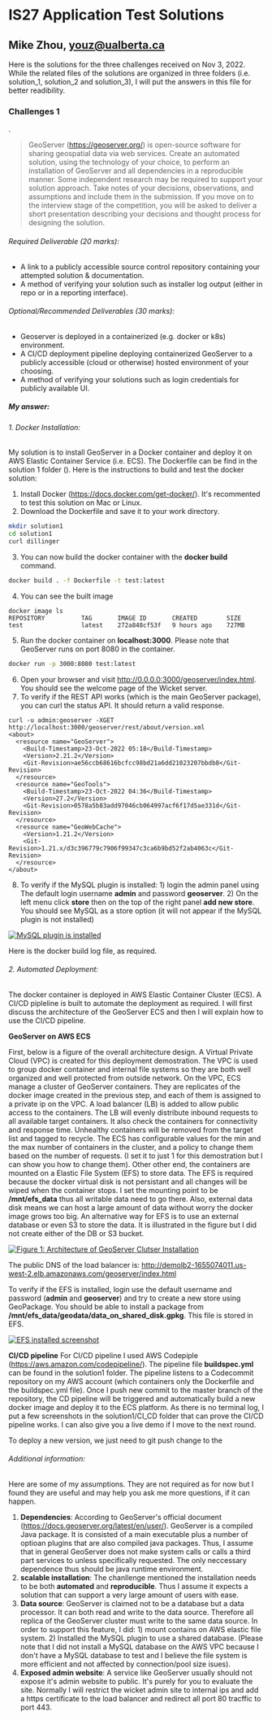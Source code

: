 # IS27 Application Test Solutions
## Mike Zhou, youz@ualberta.ca


Here is the solutions for the three challenges received on Nov 3, 2022. While the related files of the solutions are organized in three folders (i.e. solution_1, solution_2 and solution_3), I will put the answers in this file for better readibility.

### Challenges 1
.
> GeoServer (https://geoserver.org/) is open-source software for sharing geospatial data via web services. Create an automated solution, using the technology of your choice, to perform an installation of GeoServer and all dependencies in a reproducible manner.  Some independent research may be required to support your solution approach.
Take notes of your decisions, observations, and assumptions and include them in the submission. If you move on to the interview stage of the competition, you will be asked to deliver a short presentation describing your decisions and thought process for designing the solution.

###### Required Deliverable (20 marks):
- A link to a publicly accessible source control repository containing your attempted solution & documentation.
- A method of verifying your solution such as installer log output (either in repo or in a reporting interface).
###### Optional/Recommended Deliverables (30 marks):
- Geoserver is deployed in a containerized (e.g. docker or k8s) environment.
- A CI/CD deployment pipeline deploying containerized GeoServer to a publicly accessible (cloud or otherwise) hosted environment of your choosing.
- A method of verifying your solutions such as login credentials for publicly available UI.

##### My answer:

###### 1. Docker Installation:
My solution is to install GeoServer in a Docker container and deploy it on AWS Elastic Container Service (i.e. ECS). The Dockerfile can be find in the solution 1 folder (). Here is the instructions to build and test the docker solution:

1. Install Docker (https://docs.docker.com/get-docker/). It's recommented to test this solution on Mac or Linux.
2. Download the Dockerfile and save it to your work directory.
```sh
mkdir solution1
cd solution1
curl dillinger
```
3. You can now build the docker container with the **docker build** command.
```sh
docker build . -f Dockerfile -t test:latest
```
4. You can see the built image
```
docker image ls
REPOSITORY          TAG       IMAGE ID       CREATED        SIZE
test                latest    272a848cf53f   9 hours ago    727MB
```
5. Run the docker container on **localhost:3000**. Please note that GeoServer runs on port 8080 in the container.
```sh
docker run -p 3000:8080 test:latest
```
6. Open your browser and visit http://0.0.0.0:3000/geoserver/index.html. You should see the welcome page of the Wicket server.
7. To verify if the REST API works (which is the main GeoServer package), you can curl the status API. It should return a valid response.
```
curl -u admin:geoserver -XGET http://localhost:3000/geoserver/rest/about/version.xml
<about>
  <resource name="GeoServer">
    <Build-Timestamp>23-Oct-2022 05:18</Build-Timestamp>
    <Version>2.21.2</Version>
    <Git-Revision>ae56ccb68616bcfcc98bd21a6dd21023207bbdb8</Git-Revision>
  </resource>
  <resource name="GeoTools">
    <Build-Timestamp>23-Oct-2022 04:36</Build-Timestamp>
    <Version>27.2</Version>
    <Git-Revision>0578a5b83add97046cb064997acf6f17d5ae331d</Git-Revision>
  </resource>
  <resource name="GeoWebCache">
    <Version>1.21.2</Version>
    <Git-Revision>1.21.x/d3c396779c7906f99347c3ca6b9bd52f2ab4063c</Git-Revision>
  </resource>
</about>
```
8. To verify if the MySQL plugin is installed: 1) login the admin panel using The default login username **admin** and password **geoserver**. 2) On the left menu click **store** then on the top of the right panel **add new store**. You should see MySQL as a store option (it will not appear if the MySQL plugin is not installed)

[![MySQL plugin is installed](https://geoserver-demo.s3.us-west-2.amazonaws.com/mysql-installed.png)](https://geoserver-demo.s3.us-west-2.amazonaws.com/mysql-installed.png)

Here is the docker build log file, as required.

###### 2. Automated Deployment:
The docker container is deployed in AWS Elastic Container Cluster (ECS). A CI/CD pipleline is built to automate the deployment as required. I will first discuss the architecture of the GeoServer ECS and then I will explain how to use the CI/CD pipeline.

**GeoServer on AWS ECS**

First, below is a figure of the overall architecture design. A Virtual Private Cloud (VPC) is created for this deployment demostration. The VPC is used to group docker container and internal file systems so they are both well organized and well protected from outside network. On the VPC, ECS manage a cluster of GeoServer containers. They are replicates of the docker image created in the previous step, and each of them is assigned to a private ip on the VPC. A load balancer (LB) is added to allow public access to the containers. The LB will evenly distribute inbound requests to all available target containers. It also check the containers for connectivity and response time. Unhealthy containers will be removed from the target list and tagged to recycle. The ECS has configurable values for the min and the max number of containers in the cluster, and a policy to change them based on the number of requests. (I set it to just 1 for this demostration but I can show you how to change them).  Other other end, the containers are mounted on a Elastic File System (EFS) to store data. The EFS is required because the docker virtual disk is not persistant and all changes will be wiped when the container stops. I set the mounting point to be **/mnt/efs_data** thus all writable data need to go there. Also, external data disk means we can host a large amount of data without worry the docker image grows too big. An alternative way for EFS is to use an external database or even S3 to store the data. It is illustrated in the figure but I did not create either of the DB or S3 bucket.

[![Figure 1: Architecture of GeoServer Clutser Installation](https://geoserver-demo.s3.us-west-2.amazonaws.com/geoserver-fig1.jpg)](https://geoserver-demo.s3.us-west-2.amazonaws.com/geoserver-fig1.jpg)

The public DNS of the load balancer is: http://demolb2-1655074011.us-west-2.elb.amazonaws.com/geoserver/index.html

To verify if the EFS is installed, login use the default username and password (**admin** and **geoserver**) and try to create a new store using GeoPackage. You should be able to install a package from **/mnt/efs_data/geodata/data_on_shared_disk.gpkg**. This file is stored in EFS.

[![EFS installed screenshot](https://geoserver-demo.s3.us-west-2.amazonaws.com/efs-installed.png)](https://geoserver-demo.s3.us-west-2.amazonaws.com/efs-installed.png)


**CI/CD pipeline**
For CI/CD pipeline I used AWS Codepiple (https://aws.amazon.com/codepipeline/). The pipeline file **buildspec.yml** can be found in the solution1 folder. The pipeline listens to a Codecommit repository on my AWS account (which containers only the Dockerfile and the buildspec.yml file). Once I push new commit to the master branch of the repository, the CD pipeline will be triggered and automatically build a new docker image and deploy it to the ECS platform. As there is no terminal log, I put a few screenshots in the solution1/CI_CD folder that can prove the CI/CD pipeline works. I can also give you a live demo if I move to the next round.

To deploy a new version, we just need to git push change to the

###### Additional information:
Here are some of my assumptions. They are not required as for now but I found they are useful and may help you ask me more questions, if it can happen.
1. **Dependencies**: According to GeoServer's official document (https://docs.geoserver.org/latest/en/user/). GeoServer is a compiled Java package. It is consisted of a main executable plus a number of optioan plugins that are also compiled java packages. Thus, I assume that in general GeoServer does not make system calls or calls a third part services to unless specifically requested. The only neccessary dependence thus should be java runtime environment.
2. **scalable installation**: The chanllenge mentioned the installation needs to be both **automated** and **reproducible**. Thus I assume it expects a solution that can support a very large amount of users with ease.
3. **Data source**: GeoServer is claimed not to be a database but a data processor. It can both read and write to the data source. Therefore all replica of the GeoServer cluster must write to the same data source. In order to support this feature, I did: 1) mount contains on AWS elastic file system. 2) Installed the MySQL plugin to use a shared database. (Please note that I did not install a MySQL database on the AWS VPC because I don't have a MySQL database to test and I believe the file system is more efficient and not affected by connection/pool size isues).
4. **Exposed admin website**: A service like GeoServer usually should not expose it's admin website to public. It's purely for you to evaluate the site. Normally I will restrict the wicket admin site to internal ips and add a https certificate to the load balancer and redirect all port 80 tracffic to port 443.   
